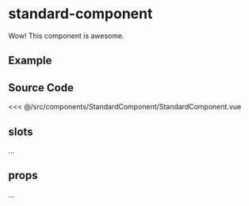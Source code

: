 # standard-component

Wow! This component is awesome.

## Example

<Demo componentName="examples-standard-component-doc" />

## Source Code

<SourceCode>
<<< @/src/components/StandardComponent/StandardComponent.vue
</SourceCode>

## slots

...

## props

...
